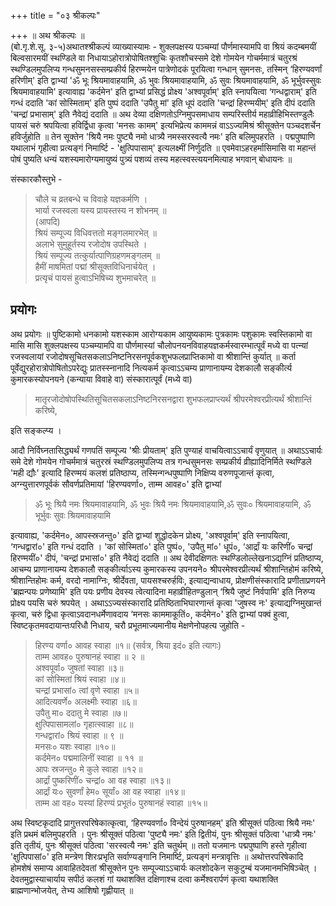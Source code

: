 +++
title = "०३ श्रीकल्पः"

+++
॥ अथ श्रीकल्पः ॥  
(बो.गृ.शे.सू. ३-५)अथातश्श्रीकल्पं व्याख्यास्यामः - शुक्लपक्षस्य पञ्चम्यां पौर्णमास्यामपि वा श्रियं कदम्बमयीं बिल्वसारमयीं स्थण्डिले वा निधायाऽहोरात्रोपोषितश्शुचिः कृतशौचस्समे देशे गोमयेन गोचर्ममात्रं चतुरश्रं स्थण्डिलमुपलिप्य गन्धसुमनसस्सम्प्रकीर्य हिरण्मयेन पात्रेणोदकं पूरयित्वा गन्धान् सुमनसः, तस्मिन् ‘हिरण्यवर्णां हरिणीम्' इति द्वाभ्यां 'ॐ भूः श्रियमावाहयामि, ॐ भुवः श्रियमावाहयामि, ॐ सुवः श्रियमावाहयामि, ॐ भूर्भुवस्सुवः श्रियमावाहयामि' इत्यावाह्य 'कर्दमेन' इति द्वाभ्यां प्रसिद्धं प्रोक्ष्य 'अश्वपूर्वाम्' इति स्नापयित्वा ‘गन्धद्वाराम्' इति गन्धं ददाति 'कां सोस्मिताम्' इति पुष्पं ददाति 'उपैतु मां' इति धूपं ददाति 'चन्द्रां हिरण्मयीम्' इति दीपं ददाति 'चन्द्रां प्रभासाम्' इति नैवेद्यं ददाति ॥ अथ देव्या दक्षिणतोऽग्निमुपसमाधाय सम्परिस्तीर्य महाव्रीहिभिस्तण्डुलैः पायसं चरुं श्रपयित्वा हविर्द्विधा कृत्वा 'मनसः कामम्' इत्यभिप्रेत्य काममन्नं वाऽऽज्यमिश्रं श्रीसूक्तेन पञ्चदशर्चेन हविर्जुहोति ॥ तेन सूक्तेन 'श्रियै नमः पुष्ट्यै नमो धात्र्यै नमस्सरस्वत्यै नमः' इति बलिमुपहरति । पद्मपुष्पाणि यथालाभं गृहीत्वा प्रत्यङ्गं निमार्ष्टि - 'क्षुत्पिपासाम्' इत्यलक्ष्मीं निर्णुदति ॥ एवमेवाऽहरहर्मासिमासि वा महान्तं पोषं पुष्यति धन्यं यशस्यमारोग्यमायुष्यं पुत्र्यं पशव्यं तस्य महत्स्वस्त्ययनमित्याह भगवान् बोधायनः ॥

संस्कारकौस्तुभे -

> चौले च व्रतबन्धे च विवाहे यज्ञकर्मणि ।  
भार्या रजस्वला यस्य प्रायस्तस्य न शोभनम् ॥   
(आपदि)  
श्रियं सम्पूज्य विधिवत्ततो मङ्गलमारभेत् ॥  
अलाभे सुमुहूर्तस्य रजोदोष उपस्थिते ।  
श्रियं सम्पूज्य तत्कुर्यात्पाणिग्रहणमङ्गलम् ॥  
हैमीं माषमितां पद्मां श्रीसूक्तविधिनार्चयेत् ।  
प्रत्यृचं पायसं हुत्वाऽभिषिच्य शुभमाचरेत् ॥

## प्रयोगः

अथ प्रयोगः ॥ पुष्टिकामो धनकामो यशस्काम आरोग्यकाम आयुष्यकामः पुत्रकामः पशुकामः स्वस्तिकामो वा मासि मासि शुक्लपक्षस्य पञ्चम्यामपि वा पौर्णमास्यां चौलोपनयनविवाहयज्ञकर्मस्वारम्भात्पूर्वं मध्ये वा पत्न्यां रजस्वलायां रजोदोषसूचितसकलाऽनिष्टनिरसनपूर्वकशुभफलप्राप्तिकामो वा श्रीशान्तिं कुर्यात् ॥ कर्ता पूर्वेद्युरहोरात्रोपोषितोऽपरेद्युः प्रातस्स्नानादि नित्यकर्म कृत्वाऽऽचम्य प्राणानायम्य देशकालौ सङ्कीर्त्य कुमारकस्योपनयने (कन्याया विवाहे वा) संस्कारात्पूर्वं (मध्ये वा)

> मातृरजोदोषोपस्थितिसूचितसकलाऽनिष्टनिरसनद्वारा शुभफलप्राप्त्यर्थं श्रीपरमेश्वरप्रीत्यर्थं श्रीशान्तिं करिष्ये,

इति सङ्कल्प्य ।

आदौ निर्विघ्नतासिद्ध्यर्थं गणपतिं सम्पूज्य 'श्रीः प्रीयताम्' इति पुण्याहं वाचयित्वाऽऽचार्यं वृणुयात् ॥ अथाऽऽचार्यः समे देशे गोमयेन गोचर्ममात्रं चतुरस्रं स्थण्डिलमुपलिप्य तत्र गन्धसुमनसः सम्प्रकीर्य व्रीह्यादिनिर्मिते स्थण्डिले 'मही द्यौः' इत्यादि हिरण्मयं कलशं प्रतिष्ठाप्य, तस्मिन्गन्धपुष्पाणि निक्षिप्य वरुणपूजान्तं कृत्वा, अग्न्युत्तारणपूर्वकं सौवर्णप्रतिमायां 'हिरण्यवर्णा०, ताम्म आवह०' इति द्वाभ्यां

> ॐ भूः श्रियै नमः श्रियमावाहयामि, ॐ भुवः श्रियै नमः श्रियमावाहयामि,ॐ सुवः० श्रियमावाहयामि, ॐ भूर्भुवः सुवः श्रियमावाहयामि

इत्यावाह्य, 'कर्दमेन०, आपस्स्रजन्तु०' इति द्वाभ्यां शुद्धोदकेन प्रोक्ष्य, 'अश्वपूर्वाम्' इति स्नापयित्वा, ‘गन्धद्वारां०' इति गन्धं ददाति । 'कां सोस्मितां०' इति पुष्पं०, 'उपैतु मां०' धूपं०, ‘आर्द्रां यः करिणीं० चन्द्रां हिरण्मयीं०' दीपं, 'चन्द्रां प्रभासां०' इति नैवेद्यं ददाति ॥ अथ देवीदक्षिणतः स्थण्डिलोल्लेखनाऽद्यग्निं प्रतिष्ठाप्य, आचम्य प्राणानायम्य देशकालौ सङ्कीर्त्याऽस्य कुमारकस्य उपनयने० श्रीपरमेश्वरप्रीत्यर्थं श्रीशान्तिहोमं करिष्ये, श्रीशान्तिहोमः कर्म, वरदो नामाग्निः, श्रीर्देवता, पायसश्चरुर्हविः, इत्याद्यन्वाधाय, प्रोक्षणीसंस्कारादि प्रणीताप्रणयने 'ब्रह्मन्पयः प्रणेष्यामि' इति पयः प्रणीय देवस्य त्वेत्यादिना  महाव्रीहितण्डुलान् ‘श्रियै जुष्टं निर्वपामि' इति निरुप्य प्रोक्ष्य पयसि चरुं श्रपयेत् । अथाऽऽज्यसंस्कारादि प्रतिष्ठिताभिघारणान्तं कृत्वा 'जुषस्व नः' इत्याद्यग्निमुखान्तं कृत्वा, चरुं द्विधा कृत्वाऽवदानधर्मेणावदाय ‘मनसः काममाकूतिं०, कर्दमेन०' इति द्वाभ्यां पक्वं हुत्वा, स्विष्टकृतमवदायान्तःपरिधौ निधाय, चरौ प्रभूतमाज्यमानीय मेक्षणेनोपहत्य जुहोति -

> हिरण्य वर्णा० आवह स्वाहा ॥१॥ (सर्वत्र, श्रिया इदं० इति त्यागः)  
ताम्म आवह० पुरुषानहं स्वाहा ॥ २ ॥  
अश्वपूर्वा० जुषतां स्वाहा ॥३॥  
कां सोस्मितां श्रियं स्वाहा ॥४॥  
चन्द्रां प्रभासां० त्वां वृणे स्वाहा ॥५॥  
आदित्यवर्णे० अलक्ष्मीः स्वाहा ॥६॥  
उपैतु मा० ददातु मे स्वाहा ॥७॥  
क्षुत्पिपासामलां० गृहात्स्वाहा ॥८॥  
गन्धद्वारां० श्रियं स्वाहा ॥ ९ ॥  
मनसः० यशः स्वाहा ॥१०॥  
कर्दमेन० पद्ममालिनीं स्वाहा ॥ ११ ॥  
आपः स्रजन्तु० मे कुले स्वाहा ॥१२॥  
आर्द्रां पुष्करिणीं० चन्द्रां० आ वह स्वाहा ॥१३॥  
आर्द्रां यः० सुवर्णां हेम० सूर्यां० आ वह स्वाहा ॥१४॥  
ताम्म आ वह० यस्यां हिरण्यं प्रभूतं० पुरुषानहं स्वाहा ॥१५॥  

अथ स्विष्टकृदादि प्रागुत्तरपरिषेकात्कृत्वा, ‘हिरण्यवर्णा० विन्देयं पुरुषानहम्' इति श्रीसूक्तं पठित्वा श्रियै नमः' इति प्रथमं बलिमुपहरति । पुनः श्रीसूक्तं पठित्वा 'पुष्ट्यै नमः' इति द्वितीयं, पुनः श्रीसूक्तं पठित्वा 'धात्र्यै नमः' इति तृतीयं, पुनः श्रीसूक्तं पठित्वा 'सरस्वत्यै नमः' इति चतुर्थम् ॥ ततो यजमानः पद्मपुष्पाणि हस्ते गृहीत्वा 'क्षुत्पिपासां०' इति मन्त्रेण शिरःप्रभृति सर्वाण्यङ्गानि निमार्ष्टि, प्रत्यङ्गं मन्त्रावृत्तिः ॥ अथोत्तरपरिषेकादि होमशेषं समाप्य आवाहितदेवतां श्रीसूक्तेन पुनः सम्पूज्याऽऽचार्यः कलशोदकेन सकुटुम्बं यजमानमभिषिञ्चेत् । देवतमुद्वास्याचार्याय सपीठं कलशं गां यथाशक्ति दक्षिणाश्च दत्वा कर्मेश्वरार्पणं कृत्वा यथाशक्ति ब्राह्मणान्भोजयेत्, तेभ्य आशिषो गृह्णीयात् ॥